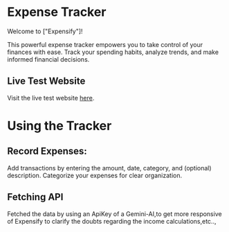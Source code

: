 # Expense Tracker

Welcome to ["Expensify"]!

This powerful expense tracker empowers you to take control of your finances with ease. Track your spending habits, analyze trends, and make informed financial decisions.

## Live Test Website

Visit the live test website [here]().

# Using the Tracker

## Record Expenses:

Add transactions by entering the amount, date, category, and (optional) description.
Categorize your expenses for clear organization.

## Fetching API
 
 Fetched the data by using an ApiKey of a Gemini-AI,to get more
 responsive of Expensify to clarify the doubts regarding the 
 income calculations,etc..,
 
  

